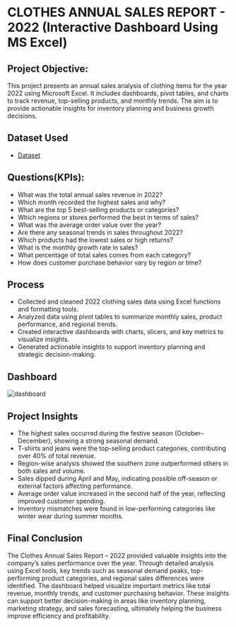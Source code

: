 # CLOTHES ANNUAL SALES REPORT - 2022 (Interactive Dashboard Using MS Excel)

## Project Objective:
This project presents an annual sales analysis of clothing items for the year 2022 using Microsoft Excel.
It includes dashboards, pivot tables, and charts to track revenue, top-selling products, and monthly trends.
The aim is to provide actionable insights for inventory planning and business growth decisions.

## Dataset Used
- <a href="https://github.com/SHREYAK124/Data-Analysis-Dashboard/blob/main/cloth%20sales%20dashboard.xlsx">Dataset<a/>

## Questions(KPIs):
- What was the total annual sales revenue in 2022?
- Which month recorded the highest sales and why?
- What are the top 5 best-selling products or categories?
- Which regions or stores performed the best in terms of sales?
- What was the average order value over the year?
- Are there any seasonal trends in sales throughout 2022?
- Which products had the lowest sales or high returns?
- What is the monthly growth rate in sales?
- What percentage of total sales comes from each category?
- How does customer purchase behavior vary by region or time?

## Process
- Collected and cleaned 2022 clothing sales data using Excel functions and formatting tools.
- Analyzed data using pivot tables to summarize monthly sales, product performance, and regional trends.
- Created interactive dashboards with charts, slicers, and key metrics to visualize insights.
- Generated actionable insights to support inventory planning and strategic decision-making.

## Dashboard
![dashboard](https://github.com/user-attachments/assets/606d959d-3bbf-4838-86d0-9caad921dbac)

## Project Insights
- The highest sales occurred during the festive season (October–December), showing a strong seasonal demand.
- T-shirts and jeans were the top-selling product categories, contributing over 40% of total revenue.
- Region-wise analysis showed the southern zone outperformed others in both sales and volume.
- Sales dipped during April and May, indicating possible off-season or external factors affecting performance.
- Average order value increased in the second half of the year, reflecting improved customer spending.
- Inventory mismatches were found in low-performing categories like winter wear during summer months.


## Final Conclusion
The Clothes Annual Sales Report – 2022 provided valuable insights into the company’s sales performance over the year. Through detailed analysis using Excel tools, key trends such as seasonal demand peaks, top-performing product categories, and regional sales differences were identified. The dashboard helped visualize important metrics like total revenue, monthly trends, and customer purchasing behavior. These insights can support better decision-making in areas like inventory planning, marketing strategy, and sales forecasting, ultimately helping the business improve efficiency and profitability.
